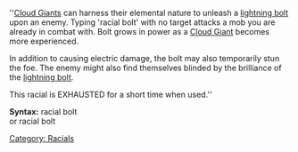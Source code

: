 ''[Cloud Giants](Cloud_Giants "wikilink") can harness their elemental
nature to unleash a [lightning bolt](lightning_bolt "wikilink") upon an
enemy. Typing 'racial bolt' with no target attacks a mob you are already
in combat with. Bolt grows in power as a [Cloud
Giant](Cloud_Giants.md "wikilink") becomes more experienced.

In addition to causing electric damage, the bolt may also temporarily
stun the foe. The enemy might also find themselves blinded by the
brilliance of the [lightning bolt](lightning_bolt "wikilink").

This racial is EXHAUSTED for a short time when used.''

**Syntax:** racial bolt <target>  
or racial bolt

[Category: Racials](Category:_Racials "wikilink")
